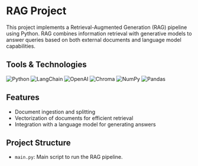 # RAG Project

This project implements a Retrieval-Augmented Generation (RAG) pipeline using Python. RAG combines information retrieval with generative models to answer queries based on both external documents and language model capabilities.

## Tools & Technologies

![Python](https://img.shields.io/badge/Python-3776AB?logo=python&logoColor=white)
![LangChain](https://img.shields.io/badge/LangChain-4B8BBE?logo=python&logoColor=white)
![OpenAI](https://img.shields.io/badge/OpenAI-412991?logo=openai&logoColor=white)
![Chroma](https://img.shields.io/badge/Chroma-FF6F00?logo=chroma&logoColor=white)
![NumPy](https://img.shields.io/badge/NumPy-013243?logo=numpy&logoColor=white)
![Pandas](https://img.shields.io/badge/Pandas-150458?logo=pandas&logoColor=white)


## Features

- Document ingestion and splitting
- Vectorization of documents for efficient retrieval
- Integration with a language model for generating answers

## Project Structure

- `main.py`: Main script to run the RAG pipeline.